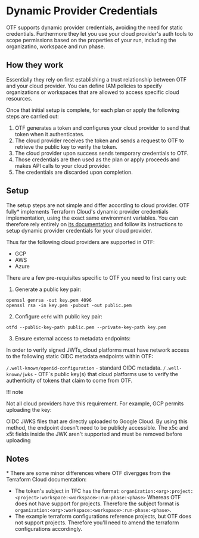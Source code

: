 # Dynamic Provider Credentials

OTF supports dynamic provider credentials, avoiding the need for static credentials. Furthermore they let you use your cloud provider's auth tools to scope permissions based on the properties of your run, including the organizatino, workspace and run phase.

## How they work

Essentially they rely on first establishing a trust relationship between OTF and your cloud provider. You can define IAM policies to specify organizations or workspaces that are allowed to access specific cloud resources.

Once that initial setup is complete, for each plan or apply the following steps are carried out:

1. OTF generates a token and configures your cloud provider to send that token when it authenticates.
2. The cloud provider receives the token and sends a request to OTF to retrieve the public key to verify the token.
3. The cloud provider upon success sends temporary credentials to OTF.
4. Those credentials are then used as the plan or apply proceeds and makes API calls to your cloud provider.
5. The credentials are discarded upon completion.

## Setup

The setup steps are not simple and differ according to cloud provider. OTF fully\* implements Terraform Cloud's dynamic provider credentials implementation, using the exact same environment variables. You can therefore rely entirely on [its documentation](https://developer.hashicorp.com/terraform/cloud-docs/workspaces/dynamic-provider-credentials) and follow its instructions to setup dynamic provider credentials for your cloud provider.

Thus far the following cloud providers are supported in OTF:

* GCP
* AWS
* Azure

There are a few pre-requisites specific to OTF you need to first carry out:

1. Generate a public key pair:

```
openssl genrsa -out key.pem 4096
openssl rsa -in key.pem -pubout -out public.pem
```

2. Configure `otfd` with public key pair:

```
otfd --public-key-path public.pem --private-key-path key.pem
```

3. Ensure external access to metadata endpoints:

In order to verify signed JWTs, cloud platforms must have network access to the following static OIDC metadata endpoints within OTF:

`/.well-known/openid-configuration` - standard OIDC metadata.
`/.well-known/jwks` - OTF`s public key(s) that cloud platforms use to verify the authenticity of tokens that claim to come from OTF.

!!! note

Not all cloud providers have this requirement. For example, GCP permits uploading the key:

OIDC JWKS files that are directly uploaded to Google Cloud. By using this method, the endpoint doesn't need to be publicly accessible. The x5c and x5t fields inside the JWK aren't supported and must be removed before uploading

## Notes

\* There are some minor differences where OTF divergges from the Terraform Cloud documentation:

* The token's subject in TFC has the format: `organization:<org>:project:<project>:workspace:<workspace>:run-phase:<phase>` Whereas OTF does not have support for projects. Therefore the subject format is `organization:<org>:workspace:<workspace>:run-phase:<phase>`.
* The example terraform configurations reference projects, but OTF does not support projects. Therefore you'll need to amend the terraform configurations accordingly.
